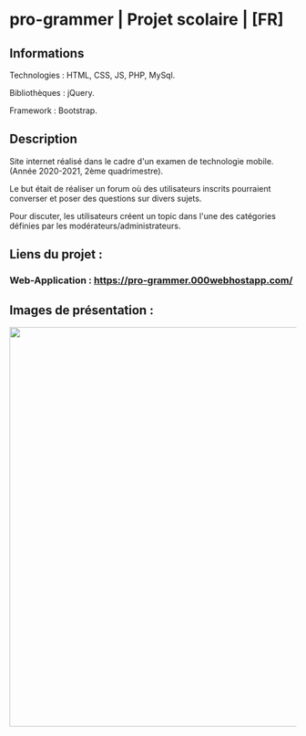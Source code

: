 # pro-grammer | Projet scolaire | [FR]

## Informations

Technologies : HTML, CSS, JS, PHP, MySql.

Bibliothèques : jQuery.

Framework : Bootstrap.

## Description

Site internet réalisé dans le cadre d'un examen de technologie mobile. (Année 2020-2021, 2ème quadrimestre).

Le but était de réaliser un forum où des utilisateurs inscrits pourraient converser et poser des questions sur divers sujets.

Pour discuter, les utilisateurs créent un topic dans l'une des catégories définies par les modérateurs/administrateurs.

## Liens du projet :

### Web-Application : https://pro-grammer.000webhostapp.com/

## Images de présentation :



<div>
<img align=top src="https://github.com/damien-auversack/ProjetTM/blob/master/presentation_pictures/picture_01.jpg" width="700px"></div>
